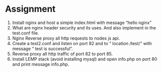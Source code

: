 # Assignment

1. Install nginx and host a simple index.html with message “hello nginx”
2. What are nginx header security and its uses. And also implement in the test.conf file.
3. Nginx Reverse proxy all http requests to nodes js api.
4. Create a test2.conf and listen on port 82 and  to “ location /test/” with message “ test is successful”.
5. Reverse proxy all http traffic of port 82 to port 85.
6. Install LEMP stack (avoid installing mysql) and open info.php on port 80 and print message info.php.

